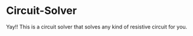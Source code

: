 # Circuit-Solver

Yay!! This is a circuit solver that solves any kind of resistive circuit for you. 
